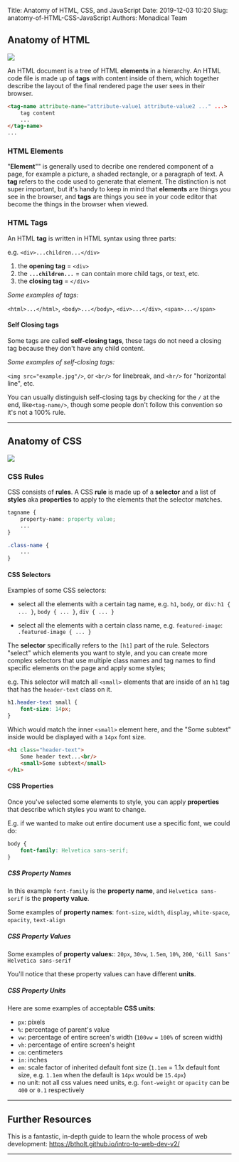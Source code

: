 Title: Anatomy of HTML, CSS, and JavaScript
Date: 2019-12-03 10:20
Slug: anatomy-of-HTML-CSS-JavaScript
Authors: Monadical Team

## Anatomy of HTML

![](https://clearlydecoded.com/assets/images/posts/2017-09-04-anatomy-of-html-tag/html-tag-attributes.png)

An HTML document is a tree of HTML **elements** in a hierarchy.  An HTML code file is made up of **tags** with content inside of them, which together describe the layout of the final rendered page the user sees in their browser.
```html
<tag-name attribute-name="attribute-value1 attribute-value2 ..." ...>
    tag content
    ...
</tag-name>
...
```

### HTML Elements

"**Element**"" is generally used to decribe one rendered component of a page, for example a picture, a shaded rectangle, or a paragraph of text. A **tag** refers to the code used to generate that element.  The distinction is not super important, but it's handy to keep in mind that **elements** are things you see in the browser, and **tags** are things you see in your code editor that become the things in the browser when viewed.


### HTML Tags

An HTML **tag** is written in HTML syntax using three parts:

e.g. `<div>...children...</div>`

1. the **opening tag** = `<div>`
2. the **`...children...`** = can contain more child tags, or text, etc.
3.  the **closing tag** = `</div>`

*Some examples of tags:*

`<html>...</html>`, `<body>...</body>`, `<div>...</div>`, `<span>...</span>`

#### Self Closing tags

Some tags are called **self-closing tags**, these tags do not need a closing tag because they don't have any child content.

*Some examples of self-closing tags:*

``<img src="example.jpg"/>``, or `<br/>` for linebreak, and `<hr/>` for "horizontal line", etc.

You can usually distinguish self-closing tags by checking for the `/` at the end, like`<tag-name/>`, though some people don't follow this convention so it's not a 100% rule.

---

## Anatomy of CSS

![](https://learnwebcode.com/wp-content/uploads/2010/02/anatomy-of-a-css-rule.gif)

### CSS Rules

CSS consists of **rules**. A CSS **rule** is made up of a **selector** and a list of **styles** aka **properties** to apply to the elements that the selector matches.

```css
tagname {
    property-name: property value;
    ...
}

.class-name {
    ...
}
```

#### CSS Selectors

Examples of some CSS selectors:

 - select all the elements with a certain tag name, e.g. `h1`, `body`, or `div`:
    `h1 { ... }`, `body { ... }`, `div { ... }`
    
 - select all the elements with a certain class name, e.g. `featured-image`:
    `.featured-image { ... }`

The **selector** specifically refers to the `[h1]` part of the rule.  Selectors "select" which elements you want to style, and you can create more complex selectors that use multiple class names and tag names to find specific elements on the page and apply some styles;

e.g. This selector will match all `<small>` elements that are inside of an `h1` tag that has the `header-text` class on it.
```css
h1.header-text small {
    font-size: 14px;
}
```
Which would match the inner `<small>` element here, and the "Some subtext" inside would be displayed with a `14px` font size.
```html
<h1 class="header-text">
    Some header text...<br/>
    <small>Some subtext</small>
</h1>
```


#### CSS Properties

Once you've selected some elements to style, you can apply **properties** that describe which styles you want to change.

E.g. if we wanted to make out entire document use a specific font, we could do:

```css
body {
    font-family: Helvetica sans-serif;
}
```

##### CSS Property Names

In this example `font-family` is the **property name**, and `Helvetica sans-serif` is the **property value**.

Some examples of **property names**:
`font-size`, `width`, `display`, `white-space`, `opacity`, `text-align`

##### CSS Property Values

Some examples of **property values:**:
`20px`, `30vw`, `1.5em`, `10%`, `200`, `'Gill Sans' Helvetica sans-serif`

You'll notice that these property values can have different **units**.

##### CSS Property Units

Here are some examples of acceptable **CSS units**:

 - `px`: pixels
 - `%`: percentage of parent's value
 - `vw`: percentage of entire screen's width (`100vw` = `100%` of screen width)
 - `vh`: percentage of entire screen's height
 - `cm`: centimeters
 - `in`: inches
 - `em`: scale factor of inherited default font size (`1.1em` = 1.1x default font size, e.g. `1.1em` when the default is `14px` would be `15.4px`)
 - no unit: not all css values need units, e.g. `font-weight` or `opacity` can be `400` or `0.1` respectively


---

## Further Resources

This is a fantastic, in-depth guide to learn the whole process of web development:
https://btholt.github.io/intro-to-web-dev-v2/

---